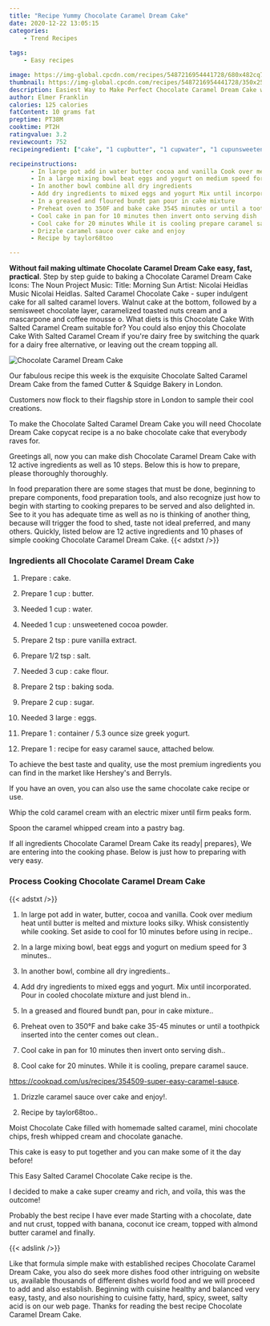 ```yaml
---
title: "Recipe Yummy Chocolate Caramel Dream Cake"
date: 2020-12-22 13:05:15
categories:
    - Trend Recipes
    
tags:
    - Easy recipes

image: https://img-global.cpcdn.com/recipes/5487216954441728/680x482cq70/chocolate-caramel-dream-cake-recipe-main-photo.jpg
thumbnail: https://img-global.cpcdn.com/recipes/5487216954441728/350x250cq70/chocolate-caramel-dream-cake-recipe-main-photo.jpg
description: Easiest Way to Make Perfect Chocolate Caramel Dream Cake with 12 ingredients and 10 stages of easy cooking.
author: Elmer Franklin
calories: 125 calories
fatContent: 10 grams fat
preptime: PT38M
cooktime: PT2H
ratingvalue: 3.2
reviewcount: 752
recipeingredient: ["cake", "1 cupbutter", "1 cupwater", "1 cupunsweetened cocoa powder", "2 tsppure vanilla extract", "1/2 tspsalt", "3 cupcake flour", "2 tspbaking soda", "2 cupsugar", "3 largeeggs", "1container  53 ounce size greek yogurt", "1recipe for easy caramel sauce attached below"]

recipeinstructions: 
      - In large pot add in water butter cocoa and vanilla Cook over medium heat until butter is melted and mixture looks silky Whisk consistently while cooking Set aside to cool for 10 minutes before using in recipe 
      - In a large mixing bowl beat eggs and yogurt on medium speed for 3 minutes 
      - In another bowl combine all dry ingredients 
      - Add dry ingredients to mixed eggs and yogurt Mix until incorporated Pour in cooled chocolate mixture and just blend in 
      - In a greased and floured bundt pan pour in cake mixture 
      - Preheat oven to 350F and bake cake 3545 minutes or until a toothpick inserted into the center comes out clean 
      - Cool cake in pan for 10 minutes then invert onto serving dish 
      - Cool cake for 20 minutes While it is cooling prepare caramel saucehttpscookpadcomusrecipes354509supereasycaramelsauce 
      - Drizzle caramel sauce over cake and enjoy 
      - Recipe by taylor68too

---
```




**Without fail making ultimate Chocolate Caramel Dream Cake easy, fast, practical**. Step by step guide to baking a Chocolate Caramel Dream Cake Icons: The Noun Project Music: Title: Morning Sun Artist: Nicolai Heidlas Music Nicolai Heidlas. Salted Caramel Chocolate Cake - super indulgent cake for all salted caramel lovers. Walnut cake at the bottom, followed by a semisweet chocolate layer, caramelized toasted nuts cream and a mascarpone and coffee mousse o. What diets is this Chocolate Cake With Salted Caramel Cream suitable for? You could also enjoy this Chocolate Cake With Salted Caramel Cream if you&#39;re dairy free by switching the quark for a dairy free alternative, or leaving out the cream topping all.


![Chocolate Caramel Dream Cake](https://img-global.cpcdn.com/recipes/5487216954441728/680x482cq70/chocolate-caramel-dream-cake-recipe-main-photo.jpg "Chocolate Caramel Dream Cake")



Our fabulous recipe this week is the exquisite Chocolate Salted Caramel Dream Cake from the famed Cutter &amp; Squidge Bakery in London.

Customers now flock to their flagship store in London to sample their cool creations.

To make the Chocolate Salted Caramel Dream Cake you will need Chocolate Dream Cake copycat recipe is a no bake chocolate cake that everybody raves for.


Greetings all, now you can make dish Chocolate Caramel Dream Cake with 12 active ingredients as well as 10 steps. Below this is how to prepare, please thoroughly thoroughly.

In food preparation there are some stages that must be done, beginning to prepare components, food preparation tools, and also recognize just how to begin with starting to cooking prepares to be served and also delighted in. See to it you has adequate time as well as no is thinking of another thing, because will trigger the food to shed, taste not ideal preferred, and many others. Quickly, listed below are 12 active ingredients and 10 phases of simple cooking Chocolate Caramel Dream Cake.
{{< adstxt />}}

### Ingredients all Chocolate Caramel Dream Cake


1. Prepare  : cake.

1. Prepare 1 cup : butter.

1. Needed 1 cup : water.

1. Needed 1 cup : unsweetened cocoa powder.

1. Prepare 2 tsp : pure vanilla extract.

1. Prepare 1/2 tsp : salt.

1. Needed 3 cup : cake flour.

1. Prepare 2 tsp : baking soda.

1. Prepare 2 cup : sugar.

1. Needed 3 large : eggs.

1. Prepare 1 : container / 5.3 ounce size greek yogurt.

1. Prepare 1 : recipe for easy caramel sauce, attached below.


To achieve the best taste and quality, use the most premium ingredients you can find in the market like Hershey&#39;s and Berryls.

If you have an oven, you can also use the same chocolate cake recipe or use.

Whip the cold caramel cream with an electric mixer until firm peaks form.

Spoon the caramel whipped cream into a pastry bag.


If all ingredients Chocolate Caramel Dream Cake its ready| prepares}, We are entering into the cooking phase. Below is just how to preparing with very easy.

### Process Cooking Chocolate Caramel Dream Cake

{{< adstxt />}}


1. In large pot add in water, butter, cocoa and vanilla. Cook over medium heat until butter is melted and mixture looks silky. Whisk consistently while cooking. Set aside to cool for 10 minutes before using in recipe..



1. In a large mixing bowl, beat eggs and yogurt on medium speed for 3 minutes..



1. In another bowl, combine all dry ingredients..



1. Add dry ingredients to mixed eggs and yogurt. Mix until incorporated. Pour in cooled chocolate mixture and just blend in..



1. In a greased and floured bundt pan, pour in cake mixture..



1. Preheat oven to 350°F and bake cake 35-45 minutes or until a toothpick inserted into the center comes out clean..



1. Cool cake in pan for 10 minutes then invert onto serving dish..



1. Cool cake for 20 minutes. While it is cooling, prepare caramel sauce.

https://cookpad.com/us/recipes/354509-super-easy-caramel-sauce.



1. Drizzle caramel sauce over cake and enjoy!.



1. Recipe by taylor68too..




Moist Chocolate Cake filled with homemade salted caramel, mini chocolate chips, fresh whipped cream and chocolate ganache.

This cake is easy to put together and you can make some of it the day before!

This Easy Salted Caramel Chocolate Cake recipe is the.

I decided to make a cake super creamy and rich, and voila, this was the outcome!

Probably the best recipe I have ever made Starting with a chocolate, date and nut crust, topped with banana, coconut ice cream, topped with almond butter caramel and finally.


{{< adslink />}}

Like that formula simple make with established recipes Chocolate Caramel Dream Cake, you also do seek more dishes food other intriguing on website us, available thousands of different dishes world food and we will proceed to add and also establish. Beginning with cuisine healthy and balanced very easy, tasty, and also nourishing to cuisine fatty, hard, spicy, sweet, salty acid is on our web page. Thanks for reading the best recipe Chocolate Caramel Dream Cake.
